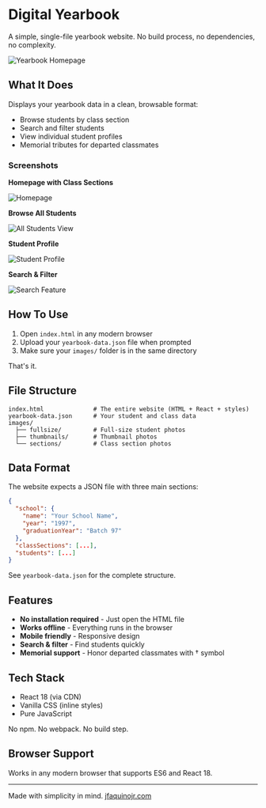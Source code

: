 # Digital Yearbook

A simple, single-file yearbook website. No build process, no dependencies, no complexity.

![Yearbook Homepage](screenshots/homepage.jpg)

## What It Does

Displays your yearbook data in a clean, browsable format:
- Browse students by class section
- Search and filter students
- View individual student profiles
- Memorial tributes for departed classmates

### Screenshots

**Homepage with Class Sections**

![Homepage](screenshots/homepage.jpg)

**Browse All Students**

![All Students View](screenshots/all-students.jpg)

**Student Profile**

![Student Profile](screenshots/student-profile.jpg)

**Search & Filter**

![Search Feature](screenshots/search-filter.jpg)

## How To Use

1. Open `index.html` in any modern browser
2. Upload your `yearbook-data.json` file when prompted
3. Make sure your `images/` folder is in the same directory

That's it.

## File Structure

```
index.html              # The entire website (HTML + React + styles)
yearbook-data.json      # Your student and class data
images/
  ├── fullsize/         # Full-size student photos
  ├── thumbnails/       # Thumbnail photos
  └── sections/         # Class section photos
```

## Data Format

The website expects a JSON file with three main sections:

```json
{
  "school": {
    "name": "Your School Name",
    "year": "1997",
    "graduationYear": "Batch 97"
  },
  "classSections": [...],
  "students": [...]
}
```

See `yearbook-data.json` for the complete structure.

## Features

- **No installation required** - Just open the HTML file
- **Works offline** - Everything runs in the browser
- **Mobile friendly** - Responsive design
- **Search & filter** - Find students quickly
- **Memorial support** - Honor departed classmates with † symbol

## Tech Stack

- React 18 (via CDN)
- Vanilla CSS (inline styles)
- Pure JavaScript

No npm. No webpack. No build step.

## Browser Support

Works in any modern browser that supports ES6 and React 18.

---

Made with simplicity in mind. [jfaquinojr.com](https://jfaquinojr.com)
